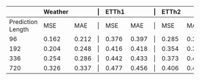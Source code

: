 |                  | Weather |       | \|  | ETTh1 |       | \|  | ETTh2 |       | \|  | ETTm1 |       | \|  | ETTm2 |       | \|  | ILI   |       | \|  | ECL   |       | \|  | Traffic |       |
|------------------|---------|-------|-----|-------|-------|-----|-------|-------|-----|-------|-------|-----|-------|-------|-----|-------|-------|-----|-------|-------|-----|-------|-------|
| Prediction Length| MSE     | MAE   | \|  | MSE   | MAE   | \|  | MSE   | MAE   | \|  | MSE   | MAE   | \|  | MSE   | MAE   | \|  | MSE   | MAE   | \|  | MSE   | MAE   | \|  | MSE   | MAE   |
| 96               | 0.162   | 0.212 | \|  | 0.376 | 0.397 | \|  | 0.285 | 0.342 | \|  | 0.292 | 0.346 | \|  | 0.173 | 0.262 | \|  | 2.063 | 0.881 | \|  | 0.139 | 0.238 | \|  | 0.388 | 0.282 |
| 192              | 0.204   | 0.248 | \|  | 0.416 | 0.418 | \|  | 0.354 | 0.389 | \|  | 0.332 | 0.372 | \|  | 0.229 | 0.301 | \|  | 1.868 | 0.892 | \|  | 0.153 | 0.251 | \|  | 0.407 | 0.290 |
| 336              | 0.254   | 0.286 | \|  | 0.442 | 0.433 | \|  | 0.373 | 0.407 | \|  | 0.366 | 0.394 | \|  | 0.286 | 0.341 | \|  | 1.790 | 0.884 | \|  | 0.169 | 0.266 | \|  | 0.412 | 0.294 |
| 720              | 0.326   | 0.337 | \|  | 0.477 | 0.456 | \|  | 0.406 | 0.441 | \|  | 0.417 | 0.421 | \|  | 0.378 | 0.401 | \|  | 1.979 | 0.957 | \|  | 0.206 | 0.297 | \|  | 0.450 | 0.312 |

